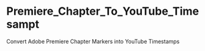 # Premiere_Chapter_To_YouTube_Timesampt
Convert Adobe Premiere Chapter Markers into YouTube Timestamps
